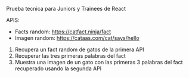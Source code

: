 Prueba tecnica para Juniors y Trainees de React

APIS:

- Facts random: https://catfact.ninja/fact
- Imagen random: https://cataas.com/cat/says/hello



1. Recupera un fact random de gatos de la primera API
2. Recuperar las tres primeras palabras del fact
3. Muestra una imagen de un gato con las primeras 3 palabras del fact recuperado usando la segunda API
